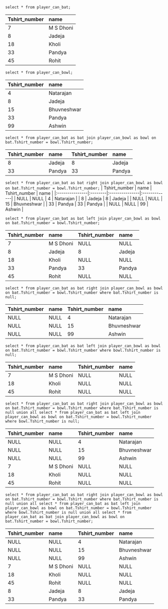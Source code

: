 `select * from player_can_bat;`

| Tshirt_number | name      |
| :------------ | :-------- |
| 7             | M S Dhoni |
| 8             | Jadeja    |
| 18            | Kholi     |
| 33            | Pandya    |
| 45            | Rohit     |

`select * from player_can_bowl;`

| Tshirt_number | name        |
| :------------ | :---------- |
| 4             | Natarajan   |
| 8             | Jadeja      |
| 15            | Bhuvneshwar |
| 33            | Pandya      |
| 99            | Ashwin      |

`select * from player_can_bat as bat join player_can_bowl as bowl on bat.Tshirt_number = bowl.Tshirt_number;`

| Tshirt_number | name   | Tshirt_number | name   |
| :------------ | :----- | :------------ | :----- |
| 8             | Jadeja | 8             | Jadeja |
| 33            | Pandya | 33            | Pandya |

`select * from player_can_bat as bat right join player_can_bowl as bowl on bat.Tshirt_number = bowl.Tshirt_number;`
| Tshirt_number | name | Tshirt_number | name |
|:---------------|:--------|:---------------|:-------------|
| NULL | NULL | 4 | Natarajan |
| 8 | Jadeja | 8 | Jadeja |
| NULL | NULL | 15 | Bhuvneshwar |
| 33 | Pandya | 33 | Pandya |
| NULL | NULL | 99 | Ashwin |

`select * from player_can_bat as bat left join player_can_bowl as bowl on bat.Tshirt_number = bowl.Tshirt_number;`

| Tshirt_number | name      | Tshirt_number | name   |
| :------------ | :-------- | :------------ | :----- |
| 7             | M S Dhoni | NULL          | NULL   |
| 8             | Jadeja    | 8             | Jadeja |
| 18            | Kholi     | NULL          | NULL   |
| 33            | Pandya    | 33            | Pandya |
| 45            | Rohit     | NULL          | NULL   |

`select * from player_can_bat as bat right join player_can_bowl as bowl on bat.Tshirt_number = bowl.Tshirt_number where bat.Tshirt_number is null;`

| Tshirt_number | name | Tshirt_number | name        |
| :------------ | :--- | :------------ | :---------- |
| NULL          | NULL | 4             | Natarajan   |
| NULL          | NULL | 15            | Bhuvneshwar |
| NULL          | NULL | 99            | Ashwin      |

`select * from player_can_bat as bat left join player_can_bowl as bowl on bat.Tshirt_number = bowl.Tshirt_number where bowl.Tshirt_number is null;`

| Tshirt_number | name      | Tshirt_number | name |
| :------------ | :-------- | :------------ | :--- |
| 7             | M S Dhoni | NULL          | NULL |
| 18            | Kholi     | NULL          | NULL |
| 45            | Rohit     | NULL          | NULL |

`select * from player_can_bat as bat right join player_can_bowl as bowl on bat.Tshirt_number = bowl.Tshirt_number where bat.Tshirt_number is null union all select * from player_can_bat as bat left join player_can_bowl as bowl on bat.Tshirt_number = bowl.Tshirt_number where bowl.Tshirt_number is null;`

| Tshirt_number | name      | Tshirt_number | name        |
| :------------ | :-------- | :------------ | :---------- |
| NULL          | NULL      | 4             | Natarajan   |
| NULL          | NULL      | 15            | Bhuvneshwar |
| NULL          | NULL      | 99            | Ashwin      |
| 7             | M S Dhoni | NULL          | NULL        |
| 18            | Kholi     | NULL          | NULL        |
| 45            | Rohit     | NULL          | NULL        |

`select * from player_can_bat as bat right join player_can_bowl as bowl on bat.Tshirt_number = bowl.Tshirt_number where bat.Tshirt_number is null union all select * from player_can_bat as bat left join player_can_bowl as bowl on bat.Tshirt_number = bowl.Tshirt_number where bowl.Tshirt_number is null union all select * from player_can_bat as bat join player_can_bowl as bowl on bat.Tshirt_number = bowl.Tshirt_number;`

| Tshirt_number | name      | Tshirt_number | name        |
| :------------ | :-------- | :------------ | :---------- |
| NULL          | NULL      | 4             | Natarajan   |
| NULL          | NULL      | 15            | Bhuvneshwar |
| NULL          | NULL      | 99            | Ashwin      |
| 7             | M S Dhoni | NULL          | NULL        |
| 18            | Kholi     | NULL          | NULL        |
| 45            | Rohit     | NULL          | NULL        |
| 8             | Jadeja    | 8             | Jadeja      |
| 33            | Pandya    | 33            | Pandya      |
